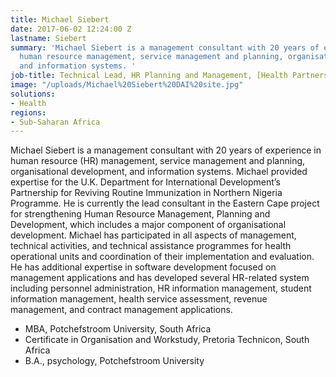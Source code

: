 ```yaml
---
title: Michael Siebert
date: 2017-06-02 12:24:00 Z
lastname: Siebert
summary: 'Michael Siebert is a management consultant with 20 years of experience in
  human resource management, service management and planning, organisational development,
  and information systems. '
job-title: Technical Lead, HR Planning and Management, [Health Partners International](https://www.dai.com/news/dai-acquires-hpi-group-adds-expertise-in-global-health-womens-empowerment)
image: "/uploads/Michael%20Siebert%20DAI%20site.jpg"
solutions:
- Health
regions:
- Sub-Saharan Africa
---
```


Michael Siebert is a management consultant with 20 years of experience in human resource (HR) management, service management and planning, organisational development, and information systems. Michael provided expertise for the U.K. Department for International Development’s Partnership for Reviving Routine Immunization in Northern Nigeria Programme. He is currently the lead consultant in the Eastern Cape project for strengthening Human Resource Management, Planning and Development, which includes a major component of organisational development. Michael has participated in all aspects of management, technical activities, and technical assistance programmes for health operational units and coordination of their implementation and evaluation. He has additional expertise in software development focused on management applications and has developed several HR-related system including personnel administration, HR information management, student information management, health service assessment, revenue management, and contract management applications.

* MBA, Potchefstroom University, South Africa
* Certificate in Organisation and Workstudy, Pretoria Technicon, South Africa
* B.A., psychology, Potchefstroom University